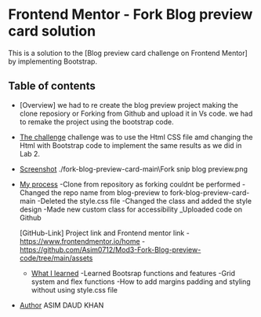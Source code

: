 # Frontend Mentor - Fork Blog preview card solution

This is a solution to the [Blog preview card challenge on Frontend Mentor] by implementing Bootstrap.

## Table of contents

- [Overview]
we had to re create the blog preview project making the clone reposiory or Forking from Github and upload it in Vs code. we had to remake the project using the bootstrap code.   

- [The challenge](Use )
challenge was to use the Html CSS file amd changing the Html with Bootstrap code to implement the same results as we did in Lab 2.

- [Screenshot](#screenshot)
./fork-blog-preview-card-main\Fork snip blog preview.png

- [My process](#my-process)
    -Clone from repository as forking couldnt be performed 
    -Changed the repo name from blog-preview to fork-blog-preview-card-main
    -Deleted the style.css file
    -Changed the class and added the style design
    -Made new custom class for accessibility
    _Uploaded code on Github

  [GitHub-Link] Project link and Frontend mentor link 
  -https://www.frontendmentor.io/home
  -https://github.com/Asim0712/Mod3-Fork-Blog-preview-code/tree/main/assets

  - [What I learned](#what-i-learned)
    -Learned Bootsrap functions and features
    -Grid system and flex functions
    -How to add margins padding and styling without using style.css file

- [Author](#author) ASIM DAUD KHAN

